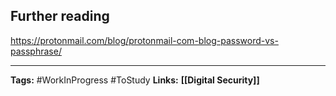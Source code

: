 ## Further reading
https://protonmail.com/blog/protonmail-com-blog-password-vs-passphrase/

---
**Tags:** #WorkInProgress #ToStudy
**Links:** **[[Digital Security]]**